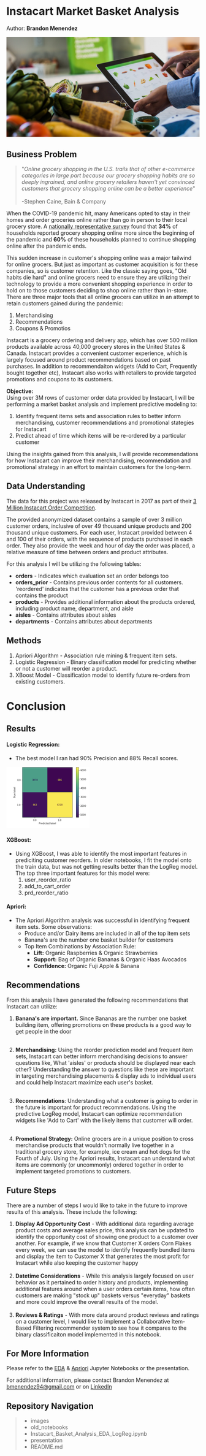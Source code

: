 # Instacart Market Basket Analysis
Author: **Brandon Menendez**

![Instacart, Market Basket Analysis](./images/ipad_grocery.png)

## Business Problem 
>"*Online grocery shopping in the U.S. trails that of other e-commerce categories in large part because our grocery shopping habits are so deeply ingrained, and online grocery retailers haven't yet convinced customers that grocery shopping online can be a better experience*" <br> <br>
> -Stephen Caine, Bain & Company


When the COVID-19 pandemic hit, many Americans opted to stay in their homes and order groceries online rather than go in person to their local grocery store. A [nationally representative survey](https://academic.oup.com/cdn/article/5/Supplement_2/231/6293076?login=false) found that **34%** of households reported grocery shopping online more since the beginning of the pandemic and **60%** of these households planned to continue shopping online after the pandemic ends. 

This sudden increase in customer's shopping online was a major tailwind for online grocers. But just as important as customer acquisition is for these companies, so is customer retention. Like the classic saying goes, "Old habits die hard" and online grocers need to ensure they are utilizing their technology to provide a more convenient shopping experience in order to hold on to those customers deciding to shop online rather than in-store. There are three major tools that all online grocers can utilize in an attempt to retain customers gained during the pandemic:

1. Merchandising
2. Recommendations
3. Coupons & Promotios

Instacart is a grocery ordering and delivery app, which has over 500 million products available across 40,000 grocery stores in the United States & Canada. Instacart provides a convenient customer experience, which is largely focused around product recommendations based on past purchases. In addition to recommendaiton widgets  (Add to Cart, Frequently bought together etc), Instacart also works with retailers to provide targeted promotions and coupons to its customers. 

**Objective:** <br>
Using over 3M rows of customer order data provided by Instacart, I will be performing a market basket analysis and implement predictive modeling  to:

1. Identify frequent items sets and association rules to better inform merchandising, customer recommendations and promotional stategies for Instacart <br>
2. Predict ahead of time which items will be re-ordered by a particular customer

Using the insights gained from this analysis, I will provide recommendations for how Instacart can improve their merchandising, recommendation and promotional strategy in an effort to maintain customers for the long-term.

## Data Understanding 
The data for this project was released by Instacart in 2017 as part of their [3 Million Instacart Order Competition](https://tech.instacart.com/3-million-instacart-orders-open-sourced-d40d29ead6f2).

The provided anonymized dataset contains a sample of over 3 million customer orders, inclusive of over 49 thousand unique products and 200 thousand unique customers. For each user, Instacart provided between 4 and 100 of their orders, with the sequence of products purchased in each order. They also provide the week and hour of day the order was placed, a relative measure of time between orders and product attributes.

For this analysis I will be utilizing the following tables:
   - **orders** - Indicates which evaluation set an order belongs too  
   - **orders_prior** - Contains previous order contents for all customers. 'reordered' indicates that the customer has a previous order that contains the product
   - **products** - Provides additional information about the products ordered, including product name, department, and aisle
   - **aisles** - Contains attributes about aisles
   - **departments** - Contains attributes about departments 

## Methods 
1. Apriori Algorithm - Association rule mining & frequent item sets.
2. Logistic Regression - Binary classification model for predicting whether or not a customer will reorder a product.
3. XBoost Model - Classification model to identify future re-orders from existing customers. 


# Conclusion 
## Results
#### Logistic Regression:
- The best model I ran had 90% Precision and 88% Recall scores. 

![Confusion Matrix](./images/confusion_matrix.png)

#### XGBoost:
- Using XGBoost, I was able to identify the most important features in prediciting customer reorders. In older notebooks, I fit the model onto the train data, but was not getting results better than the LogReg model. The top three important features for this model were:
   1. user_reorder_ratio
   2. add_to_cart_order
   3. prd_reorder_ratio
   
#### Apriori:
- The Apriori Algorithm analysis was successful in identifying frequent item sets. Some observations:
   - Produce and/or Dairy items are included in all of the top item sets
   - Banana's are the number one basket builder for customers 
   - Top Item Combinations by Association Rule:
       - **Lift:** Organic Raspberries & Organic Strawberries
       - **Support:** Bag of Organic Bananas & Organic Haas Avocados
       - **Confidence:** Organic Fuji Apple & Banana

## Recommendations
From this analysis I have generated the following recommendations that Instacart can utilize:

1. **Banana's are important.** Since Bananas are the number one basket building item, offering promotions on these products is a good way to get people in the door<br><br>

2. **Merchandising:** Using the reorder prediction model and frequent item sets, Instacart can better inform  merchandising decisions to answer questions like, What 'aisles' or products should be displayed near each other? Understanding the answer to questions like these are important in targeting merchandising placements & display ads to individual users and could help Instacart maximize each user's basket. <br><br>

3. **Recommendations**: Understanding what a customer is going to order in the future is important for product recommendations. Using the predictive LogReg model, Instacart can optimize recommendation widgets like 'Add to Cart' with the likely items that customer will order. <br><br>

4. **Promotional Strategy:** Online grocers are in a unique position to cross merchandise products that wouldn't normally live together in a traditional grocery store, for example, ice cream and hot dogs for the Fourth of July. Using the Apriori results, Instacart can understand what items are commonly (or uncommonly) ordered together in order to implement targeted promotions to customers. 
    

## Future Steps 
There are a number of steps I would like to take in the future to improve results of this analysis. These include the following:

1. **Display Ad Opportunity Cost** - With additional data regarding average product costs and average sales price, this analysis can be updated to identify the opportunity cost of showing one product to a customer over another. For example, if we know that Customer X orders Corn Flakes every week, we can use the model to identify frequently bundled items and display the item to Customer X that generates the most profit for Instacart while also keeping the customer happy <br><br>
2. **Datetime Considerations** - While this analysis largely focused on user behavior as it pertained to order history and products, implementing additional features around when a user orders certain items, how often customers are making "stock up" baskets versus "everyday" baskets and more could improve the overall results of the model. <br><br>
3. **Reviews & Ratings** - With more data around product reviews and ratings on a customer level, I would like to implement a Collaborative Item-Based Filtering recommender system to see how it compares to the binary classificaiton model implemented in this notebook. 

## For More Information
Please refer to the [EDA](https://github.com/brandmend/Instacart_Basket_Prediction_Analysis/blob/main/Instacart_Basket_Analysis_EDA_LogReg.ipynb) & [Apriori](https://github.com/brandmend/Instacart_Basket_Prediction_Analysis/blob/main/Instacart_Basket_Analysis_Apriori.ipynb) Jupyter Notebooks or the presentation.

For additional information, please contact Brandon Menendez at [bmenendez94@gmail.com](bmenendez94@gmail.com) or on [LinkedIn](http://linkedin.com/in/brandon-menendez/) 


## Repository Navigation 
> - images
> - old_notebooks
> - Instacart_Basket_Analysis_EDA_LogReg.ipynb
> - presentation
> - README.md
